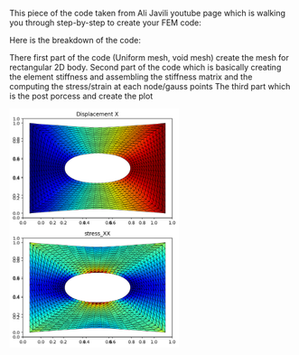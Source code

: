 This piece of the code taken from Ali Javili youtube page which is  walking you through step-by-step to create your FEM code:

Here is the breakdown of the code:

There first part of the code (Uniform mesh, void mesh) create the mesh for rectangular 2D body. 
Second part of the code which is basically creating the element stiffness and assembling the stiffness matrix and the computing the stress/strain at each node/gauss points
The third part which is the post porcess and create the plot


<img src="displacement_x.png" alt="Image description" width="300" style="float: left; margin-right: 20px;">
<img src="stress_xx.png" alt="Image description" width="300">


